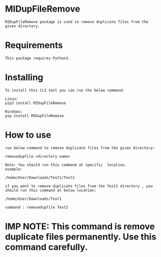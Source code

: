 # MIDupFileRemove
    MIDupFileRemove package is used to remove duplicate files from the given directory.

# Requirements
    This package requires Python3.

# Installing
    To install this CLI tool you can run the below command:

    Linux:
    pip3 install MIDupFileRemove

    Windows:
    pip install MIDupFileRemove

# How to use


    run below command to remove duplicate files from the given directory:

    removedupfile <directory name>

    Note: You should run this command at specific  location.
    example:
    
    /home/User/Downloads/Test1/Test2

    if you want to remove duplicate files from the Test2 directory , you should run this command at below location:

    /home/User/Downloads/Test1

    command : removedupfile Test2
    

# IMP NOTE: This command is remove duplicate files permanently. Use this command carefully.